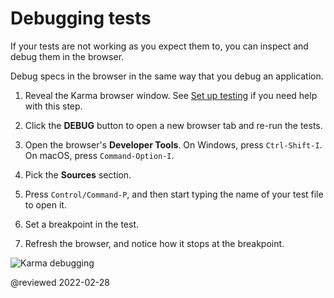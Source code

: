 # Debugging tests

If your tests are not working as you expect them to, you can inspect and debug them in the browser.

Debug specs in the browser in the same way that you debug an application.

1.  Reveal the Karma browser window.
    See [Set up testing](guide/testing#set-up-testing) if you need help with this step.

1.  Click the **DEBUG** button to open a new browser tab and re-run the tests.
2.  Open the browser's **Developer Tools**. On Windows, press `Ctrl-Shift-I`. On macOS, press `Command-Option-I`.
3.  Pick the **Sources** section.
4.  Press `Control/Command-P`, and then start typing the name of your test file to open it.
5.  Set a breakpoint in the test.
6.  Refresh the browser, and notice how it stops at the breakpoint.

<div class="lightbox">

<img alt="Karma debugging" src="generated/images/guide/testing/karma-1st-spec-debug.png">

</div>

<!-- links -->

<!-- external links -->

<!-- end links -->

@reviewed 2022-02-28
